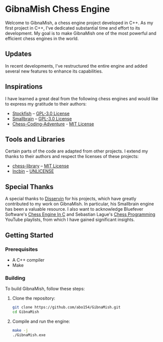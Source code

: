 # GibnaMish Chess Engine

Welcome to GibnaMish, a chess engine project developed in C++. As my first project in C++, I've dedicated substantial time and effort to its development. My goal is to make GibnaMish one of the most powerful and efficient chess engines in the world.

## Updates

In recent developments, I've restructured the entire engine and added several new features to enhance its capabilities.

## Inspirations

I have learned a great deal from the following chess engines and would like to express my gratitude to their authors:

- [Stockfish](https://github.com/official-stockfish/Stockfish) – [GPL-3.0 License](https://github.com/official-stockfish/Stockfish/blob/master/Copying.txt)
- [Smallbrain](https://github.com/Disservin/Smallbrain) – [GPL-3.0 License](https://github.com/Disservin/Smallbrain/blob/main/LICENSE)
- [Chess-Coding-Adventure](https://github.com/SebLague/Chess-Coding-Adventure) - [MIT License](https://github.com/SebLague/Chess-Coding-Adventure/blob/Chess-V2-UCI/LICENSE)

## Tools and Libraries

Certain parts of the code are adapted from other projects. I extend my thanks to their authors and respect the licenses of these projects:

- [chess-library](https://github.com/Disservin/chess-library) – [MIT License](https://github.com/Disservin/chess-library/blob/master/LICENSE)
- [Incbin](https://github.com/graphitemaster/incbin) – [UNLICENSE](https://github.com/graphitemaster/incbin/blob/main/UNLICENSE)

## Special Thanks

A special thanks to [Disservin](https://github.com/Disservin) for his projects, which have greatly contributed to my work on GibnaMish. In particular, his Smallbrain engine has been a valuable resource. I also want to acknowledge Bluefever Software's [Chess Engine In C](https://youtube.com/playlist?list=PLZ1QII7yudbc-Ky058TEaOstZHVbT-2hg&si=K8UHgAkpbcJxaL9s) and Sebastian Lague's [Chess Programming](https://youtube.com/playlist?list=PLFt_AvWsXl0cvHyu32ajwh2qU1i6hl77c&si=fIHbylS4DEQCZTOF) YouTube playlists, from which I have gained significant insights.

## Getting Started

### Prerequisites

- A C++ compiler
- Make

### Building

To build GibnaMish, follow these steps:

1. Clone the repository:
    ```sh
    git clone https://github.com/abo154/GibnaMish.git
    cd GibnaMish
    ```

2. Compile and run the engine:
    ```sh
    make -j
    ./GibnaMish.exe
    ```
